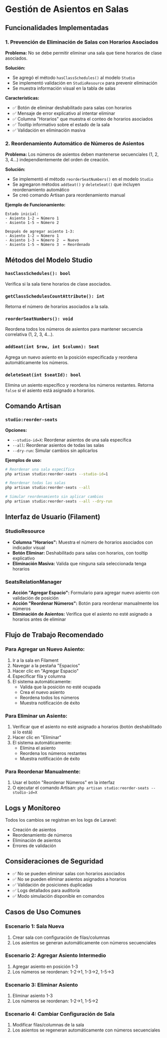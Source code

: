 # Gestión de Asientos en Salas

## Funcionalidades Implementadas

### 1. Prevención de Eliminación de Salas con Horarios Asociados

**Problema:** No se debe permitir eliminar una sala que tiene horarios de clase asociados.

**Solución:**
- Se agregó el método `hasClassSchedules()` al modelo `Studio`
- Se implementó validación en `StudioResource` para prevenir eliminación
- Se muestra información visual en la tabla de salas

**Características:**
- ✅ Botón de eliminar deshabilitado para salas con horarios
- ✅ Mensaje de error explicativo al intentar eliminar
- ✅ Columna "Horarios" que muestra el conteo de horarios asociados
- ✅ Tooltip informativo sobre el estado de la sala
- ✅ Validación en eliminación masiva

### 2. Reordenamiento Automático de Números de Asientos

**Problema:** Los números de asientos deben mantenerse secuenciales (1, 2, 3, 4...) independientemente del orden de creación.

**Solución:**
- Se implementó el método `reorderSeatNumbers()` en el modelo `Studio`
- Se agregaron métodos `addSeat()` y `deleteSeat()` que incluyen reordenamiento automático
- Se creó comando Artisan para reordenamiento manual

**Ejemplo de Funcionamiento:**
```
Estado inicial:
- Asiento 1-2 → Número 1
- Asiento 1-5 → Número 2

Después de agregar asiento 1-3:
- Asiento 1-2 → Número 1
- Asiento 1-3 → Número 2  ← Nuevo
- Asiento 1-5 → Número 3  ← Reordenado
```

## Métodos del Modelo Studio

### `hasClassSchedules(): bool`
Verifica si la sala tiene horarios de clase asociados.

### `getClassSchedulesCountAttribute(): int`
Retorna el número de horarios asociados a la sala.

### `reorderSeatNumbers(): void`
Reordena todos los números de asientos para mantener secuencia correlativa (1, 2, 3, 4...).

### `addSeat(int $row, int $column): Seat`
Agrega un nuevo asiento en la posición especificada y reordena automáticamente los números.

### `deleteSeat(int $seatId): bool`
Elimina un asiento específico y reordena los números restantes. Retorna `false` si el asiento está asignado a horarios.

## Comando Artisan

### `studio:reorder-seats`

**Opciones:**
- `--studio-id=X`: Reordenar asientos de una sala específica
- `--all`: Reordenar asientos de todas las salas
- `--dry-run`: Simular cambios sin aplicarlos

**Ejemplos de uso:**
```bash
# Reordenar una sala específica
php artisan studio:reorder-seats --studio-id=1

# Reordenar todas las salas
php artisan studio:reorder-seats --all

# Simular reordenamiento sin aplicar cambios
php artisan studio:reorder-seats --all --dry-run
```

## Interfaz de Usuario (Filament)

### StudioResource
- **Columna "Horarios":** Muestra el número de horarios asociados con indicador visual
- **Botón Eliminar:** Deshabilitado para salas con horarios, con tooltip explicativo
- **Eliminación Masiva:** Valida que ninguna sala seleccionada tenga horarios

### SeatsRelationManager
- **Acción "Agregar Espacio":** Formulario para agregar nuevo asiento con validación de posición
- **Acción "Reordenar Números":** Botón para reordenar manualmente los números
- **Eliminación de Asientos:** Verifica que el asiento no esté asignado a horarios antes de eliminar

## Flujo de Trabajo Recomendado

### Para Agregar un Nuevo Asiento:
1. Ir a la sala en Filament
2. Navegar a la pestaña "Espacios"
3. Hacer clic en "Agregar Espacio"
4. Especificar fila y columna
5. El sistema automáticamente:
   - Valida que la posición no esté ocupada
   - Crea el nuevo asiento
   - Reordena todos los números
   - Muestra notificación de éxito

### Para Eliminar un Asiento:
1. Verificar que el asiento no esté asignado a horarios (botón deshabilitado si lo está)
2. Hacer clic en "Eliminar"
3. El sistema automáticamente:
   - Elimina el asiento
   - Reordena los números restantes
   - Muestra notificación de éxito

### Para Reordenar Manualmente:
1. Usar el botón "Reordenar Números" en la interfaz
2. O ejecutar el comando Artisan: `php artisan studio:reorder-seats --studio-id=X`

## Logs y Monitoreo

Todos los cambios se registran en los logs de Laravel:
- Creación de asientos
- Reordenamiento de números
- Eliminación de asientos
- Errores de validación

## Consideraciones de Seguridad

- ✅ No se pueden eliminar salas con horarios asociados
- ✅ No se pueden eliminar asientos asignados a horarios
- ✅ Validación de posiciones duplicadas
- ✅ Logs detallados para auditoría
- ✅ Modo simulación disponible en comandos

## Casos de Uso Comunes

### Escenario 1: Sala Nueva
1. Crear sala con configuración de filas/columnas
2. Los asientos se generan automáticamente con números secuenciales

### Escenario 2: Agregar Asiento Intermedio
1. Agregar asiento en posición 1-3
2. Los números se reordenan: 1-2→1, 1-3→2, 1-5→3

### Escenario 3: Eliminar Asiento
1. Eliminar asiento 1-3
2. Los números se reordenan: 1-2→1, 1-5→2

### Escenario 4: Cambiar Configuración de Sala
1. Modificar filas/columnas de la sala
2. Los asientos se regeneran automáticamente con números secuenciales 